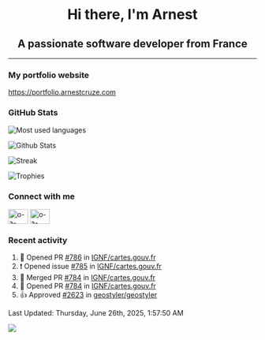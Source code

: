 <h1 align="center">Hi there, I'm Arnest</h1>
<h2 align="center">A passionate software developer from France</h2>

---

### My portfolio website

https://portfolio.arnestcruze.com

### GitHub Stats

![Most used languages](https://github-readme-stats.vercel.app/api/top-langs/?username=ocruze&langs_count=10&layout=compact&hide=tsql)

![Github Stats](https://github-readme-stats.vercel.app/api?username=ocruze&count_private=true&show_icons=true&title_color=fff&text_color=fff&bg_color=30,36d1dc,904e95)

![Streak](https://github-readme-streak-stats.herokuapp.com/?user=ocruze&)

![Trophies](https://github-profile-trophy.vercel.app/?username=ocruze)

### Connect with me

<p align="left">
  <a href="mailto:o.cruze@live.com" target="blank"><img align="center" src="https://upload.wikimedia.org/wikipedia/commons/d/df/Microsoft_Office_Outlook_%282018%E2%80%93present%29.svg" alt="o-a-cruze" height="30" width="40" /></a>
  <a href="https://linkedin.com/in/o-a-cruze" target="blank"><img align="center" src="https://raw.githubusercontent.com/rahuldkjain/github-profile-readme-generator/master/src/images/icons/Social/linked-in-alt.svg" alt="o-a-cruze" height="30" width="40" /></a>
</p>

### Recent activity

<!--RECENT_ACTIVITY:start-->
1. 💪 Opened PR [#786](https://github.com/IGNF/cartes.gouv.fr/pull/786) in [IGNF/cartes.gouv.fr](https://github.com/IGNF/cartes.gouv.fr)
2. ❗️ Opened issue [#785](https://github.com/IGNF/cartes.gouv.fr/issues/785) in [IGNF/cartes.gouv.fr](https://github.com/IGNF/cartes.gouv.fr)
3. 🎉 Merged PR [#784](https://github.com/IGNF/cartes.gouv.fr/pull/784) in [IGNF/cartes.gouv.fr](https://github.com/IGNF/cartes.gouv.fr)
4. 💪 Opened PR [#784](https://github.com/IGNF/cartes.gouv.fr/pull/784) in [IGNF/cartes.gouv.fr](https://github.com/IGNF/cartes.gouv.fr)
5. 👍 Approved [#2623](https://github.com/geostyler/geostyler/pull/2623#pullrequestreview-2952854275) in [geostyler/geostyler](https://github.com/geostyler/geostyler)
<!--RECENT_ACTIVITY:end-->

<!--RECENT_ACTIVITY:last_update-->
Last Updated: Thursday, June 26th, 2025, 1:57:50 AM
<!--RECENT_ACTIVITY:last_update_end-->

[![](https://visitcount.itsvg.in/api?id=ocruze&label=Profile%20Views&pretty=false)](https://visitcount.itsvg.in)
